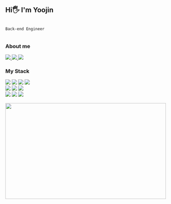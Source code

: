 
## Hi🖐️ I'm Yoojin 

<div style="display:flex;">

`Back-end Engineer`

</div>


### About me

<a href="https://d0u0b.tistory.com/" target="_blank">
    <img src="https://img.shields.io/badge/tistory-000000?style=square&logo=Tistory&logoColor=white"/>
</a>
<a href="https://www.linkedin.com/in/yoojin-lee-b37812328/" target="_blank">
    <img src="https://img.shields.io/badge/Linkedin-0A66C2?style=square&logo=linkedin&logoColor=white">
</a>
<a href="mailto:y_oojin_lee@naver.com" target="_blank">
  <img src="https://img.shields.io/badge/Mail-FF8383?style=square&logo=Gmail&logoColor=white">
</a> 


### My Stack
<div>
  <img src="https://img.shields.io/badge/Java-007396?style=flat-square&logo=java&logoColor=white">
  <img src="https://img.shields.io/badge/C-A8B9CC?style=flat-square&logo=C&logoColor=ffffff"/>
  <img src="https://img.shields.io/badge/C++-00599C?style=flat-square&logo=cplusplus&logoColor=ffffff"/>
  <img src="https://img.shields.io/badge/Node.js-339933?style=flat-square&logo=node.js&logoColor=white">

  <br>
  
  <img src="https://img.shields.io/badge/Spring-6DB33F?style=flat-square&logo=spring&logoColor=white">
  <img src="https://img.shields.io/badge/Docker-2E9AFE?style=flat-square&logo=docker&logoColor=white">
  <img src="https://img.shields.io/badge/React-61DAFB?style=flat-square&logo=React&logoColor=ffffff"/> 
  
  <br>
  
  <img src="https://img.shields.io/badge/MySQL-4479A1?style=flat-square&logo=MySQL&logoColor=ffffff"/>
  <img src="https://img.shields.io/badge/Oracle-F80000?style=flat-square&logo=Oracle&logoColor=ffffff"/>
  <img src="https://img.shields.io/badge/PostgreSQL-4169E1?style=flat-square&logo=postgresql&logoColor=ffffff"/>
</div>


<br> 


<a href="https://github.com/devxb/gitanimals">
<img
  src="https://render.gitanimals.org/farms/y-00jin"
  width="500"
  height="300"
/>
</a>

